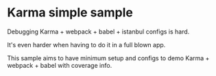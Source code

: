 # Karma simple sample

Debugging Karma + webpack + babel + istanbul configs is hard.

It's even harder when having to do it in a full blown app.

This sample aims to have minimum setup and configs to demo Karma + webpack + babel with coverage info.
